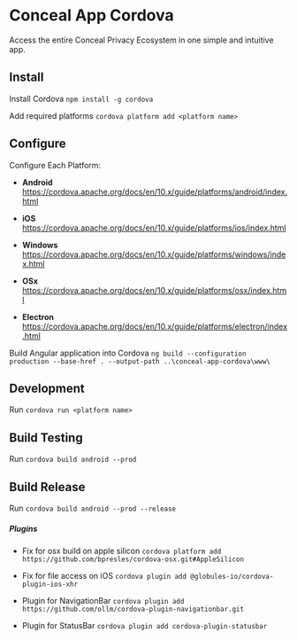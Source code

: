 # Conceal App Cordova

Access the entire Conceal Privacy Ecosystem in one simple and intuitive app.

## Install

Install Cordova `npm install -g cordova`

Add required platforms `cordova platform add <platform name>`

## Configure

Configure Each Platform:

- **Android** https://cordova.apache.org/docs/en/10.x/guide/platforms/android/index.html

- **iOS** https://cordova.apache.org/docs/en/10.x/guide/platforms/ios/index.html

- **Windows** https://cordova.apache.org/docs/en/10.x/guide/platforms/windows/index.html

- **OSx** https://cordova.apache.org/docs/en/10.x/guide/platforms/osx/index.html

- **Electron**  https://cordova.apache.org/docs/en/10.x/guide/platforms/electron/index.html

Build Angular application into Cordova
`ng build --configuration production --base-href . --output-path ..\conceal-app-cordova\www\`

## Development

Run `cordova run <platform name>`

## Build Testing

Run `cordova build android --prod`

## Build Release

Run `cordova build android --prod --release`

##### Plugins

- Fix for osx build on apple silicon `cordova platform add https://github.com/bpresles/cordova-osx.git#AppleSilicon`

- Fix for file access on iOS `cordova plugin add @globules-io/cordova-plugin-ios-xhr`

- Plugin for NavigationBar `cordova plugin add https://github.com/ollm/cordova-plugin-navigationbar.git`

- Plugin for StatusBar `cordova plugin add cordova-plugin-statusbar`